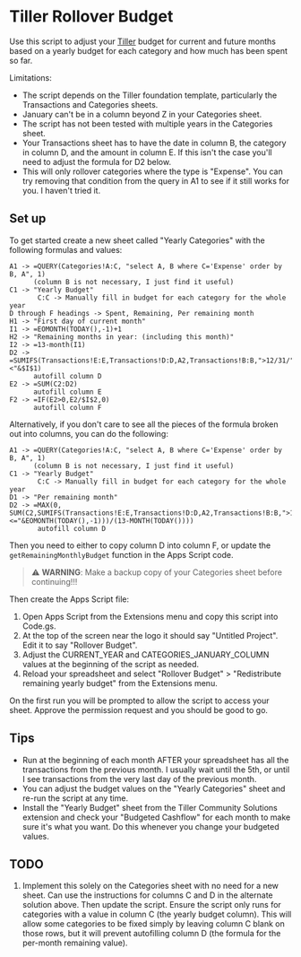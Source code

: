# Tiller Rollover Budget

Use this script to adjust your [Tiller](https://www.tillerhq.com/) budget for
current and future months based on a yearly budget for each category and how
much has been spent so far.

Limitations:

* The script depends on the Tiller foundation template, particularly the
  Transactions and Categories sheets.
* January can't be in a column beyond Z in your Categories sheet.
* The script has not been tested with multiple years in the Categories sheet.
* Your Transactions sheet has to have the date in column B, the category in
  column D, and the amount in column E. If this isn't the case you'll need to
  adjust the formula for D2 below.
* This will only rollover categories where the type is "Expense". You can try
  removing that condition from the query in A1 to see if it still works for
  you. I haven't tried it.


## Set up

To get started create a new sheet called "Yearly Categories" with the following
formulas and values:

```
A1 -> =QUERY(Categories!A:C, "select A, B where C='Expense' order by B, A", 1)
      (column B is not necessary, I just find it useful)
C1 -> "Yearly Budget"
       C:C -> Manually fill in budget for each category for the whole year
D through F headings -> Spent, Remaining, Per remaining month
H1 -> "First day of current month"
I1 -> =EOMONTH(TODAY(),-1)+1
H2 -> "Remaining months in year: (including this month)"
I2 -> =13-month(I1)
D2 -> =SUMIFS(Transactions!E:E,Transactions!D:D,A2,Transactions!B:B,">12/31/"&YEAR(TODAY())-1,Transactions!B:B,"<"&$I$1)
      autofill column D
E2 -> =SUM(C2:D2)
      autofill column E
F2 -> =IF(E2>0,E2/$I$2,0)
      autofill column F
```

Alternatively, if you don't care to see all the pieces of the formula broken out
into columns, you can do the following:

```
A1 -> =QUERY(Categories!A:C, "select A, B where C='Expense' order by B, A", 1)
      (column B is not necessary, I just find it useful)
C1 -> "Yearly Budget"
       C:C -> Manually fill in budget for each category for the whole year
D1 -> "Per remaining month"
D2 -> =MAX(0, SUM(C2,SUMIFS(Transactions!E:E,Transactions!D:D,A2,Transactions!B:B,">12/31/"&YEAR(TODAY())-1,Transactions!B:B,"<="&EOMONTH(TODAY(),-1)))/(13-MONTH(TODAY())))
       autofill column D
```

Then you need to either to copy column D into column F, or update the
`getRemainingMonthlyBudget` function in the Apps Script code.

> :warning: **WARNING**: Make a backup copy of your Categories sheet before continuing!!!


Then create the Apps Script file:

1. Open Apps Script from the Extensions menu and copy this script into Code.gs.
2. At the top of the screen near the logo it should say "Untitled Project".
   Edit it to say "Rollover Budget".
3. Adjust the CURRENT_YEAR and CATEGORIES_JANUARY_COLUMN values at the
   beginning of the script as needed.
4. Reload your spreadsheet and select "Rollover Budget" > "Redistribute
   remaining yearly budget" from the Extensions menu.

On the first run you will be prompted to allow the script to access your sheet.
Approve the permission request and you should be good to go.


## Tips

* Run at the beginning of each month AFTER your spreadsheet has all the
  transactions from the previous month. I usually wait until the 5th, or until
  I see transactions from the very last day of the previous month.
* You can adjust the budget values on the "Yearly Categories" sheet and re-run
  the script at any time.
* Install the "Yearly Budget" sheet from the Tiller Community Solutions
  extension and check your "Budgeted Cashflow" for each month to make sure it's
  what you want. Do this whenever you change your budgeted values.


## TODO

1. Implement this solely on the Categories sheet with no need for a new sheet.
   Can use the instructions for columns C and D in the alternate solution above.
   Then update the script. Ensure the script only runs for categories with a
   value in column C (the yearly budget column). This will allow some
   categories to be fixed simply by leaving column C blank on those rows, but
   it will prevent autofilling column D (the formula for the per-month
   remaining value).
